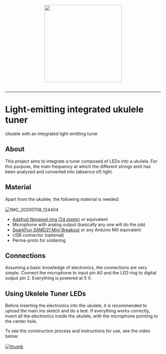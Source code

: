 <p align="center">
  <img src="https://user-images.githubusercontent.com/2729145/183217657-21d63a3a-55eb-4e9c-9434-33947db0be48.png" height="250" />
  <br/><br/>
</p>
<hr/>

# Light-emitting integrated ukulele tuner
Ukulele with an integrated light emitting tuner

## About
This project aims to integrate a tuner composed of LEDs into a ukulele. For this purpose, the main frequency at which the different strings emit has been analyzed and converted into (absence of) light. 

## Material
Apart from the ukulele, the following material is needed:
<br><br>
![IMG_20200708_124404](https://user-images.githubusercontent.com/2729145/183245124-7ddda60c-f84c-440a-b890-eb8aa21af302.jpg)
* <a href="https://www.adafruit.com/product/1586">Adafruit Neopixel ring (24 pixels)</a> or equivalent
* Microphone with analog output (basically any one will do the job)
* <a href="https://www.sparkfun.com/products/13664">SparkFun SAMD21 Mini Breakout</a> or any Arduino M0 equivalent
* USB connector (optional)
* Perma-proto for soldering

## Connections
Assuming a basic knowledge of electronics, the connections are very simple. Connect the microphone to input pin A0 and the LED ring to digital output pin 2. Everything is powered at 5 V.

## Using Ukelele Tuner LEDs
Before inserting the electronics into the ukulele, it is recommended to upload the main.ino sketch and do a test. If everything works correctly, insert all the electronics inside the ukulele, with the microphone pointing to the center hole.


To see the construction process and instructions for use, see the video below:
<br><br>
[![thumb](https://user-images.githubusercontent.com/2729145/183290124-38bd8b7d-1fdf-4945-a2cd-00a9a4e9f02f.jpg)](https://www.youtube.com/watch?v=tkv0iWnMZ8c)
